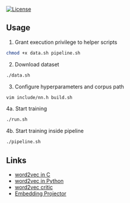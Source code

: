 [![License](https://img.shields.io/badge/License-Apache%202.0-blue.svg)](https://opensource.org/licenses/Apache-2.0)

## Usage

1. Grant execution privilege to helper scripts
```bash
chmod +x data.sh pipeline.sh
```

2. Download dataset
```bash
./data.sh
```

3. Configure hyperparameters and corpus path
```bash
vim include/nn.h build.sh
```

4a. Start training
```bash
./run.sh
```

4b. Start training inside pipeline
```bash
./pipeline.sh
```

## Links

* [word2vec in C](https://github.com/chrisjmccormick/word2vec_commented/blob/master/word2vec.c)
* [word2vec in Python](https://github.com/deborausujono/word2vecpy/blob/master/word2vec.py)
* [word2vec critic](https://multithreaded.stitchfix.com/blog/2017/10/18/stop-using-word2vec)
* [Embedding Projector](https://projector.tensorflow.org)
